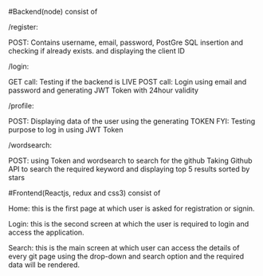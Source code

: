  #Backend(node) consist of
  
   /register: 

   POST: Contains username, email, password, PostGre SQL insertion and checking if already exists. and displaying the client ID

   /login:

   GET call: Testing if the backend is LIVE
   POST call: Login using email and password and generating JWT Token with 24hour validity
   
   /profile: 

   POST: Displaying data of the user using the generating TOKEN FYI: Testing purpose to log in using JWT Token

   /wordsearch: 

   POST: using Token and wordsearch to search for the github Taking Github API to search the required keyword and displaying      top 5 results sorted by stars

  #Frontend(Reactjs, redux and css3) consist of

   Home: this is the first page at which user is asked for registration or signin.

   Login: this is the second screen at which the user is required to login and access the application.

   Search:  this is the main screen at which user can access the details of every git page using the drop-down and search          option and the required data will be rendered.
